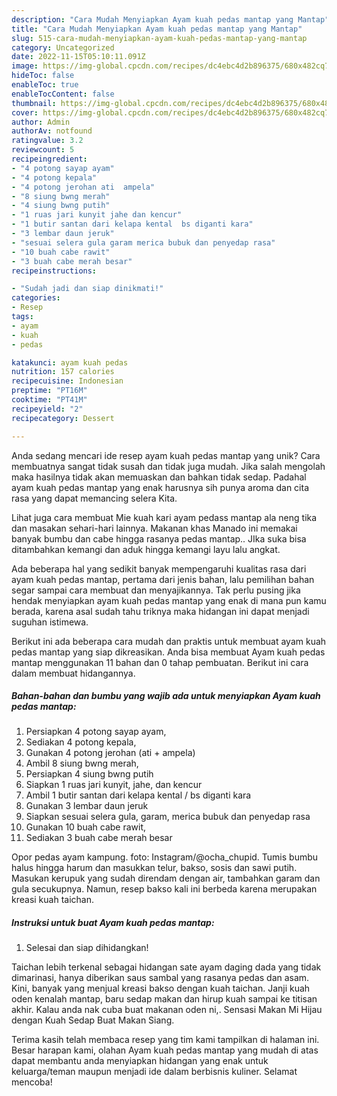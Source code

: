 ```yaml
---
description: "Cara Mudah Menyiapkan Ayam kuah pedas mantap yang Mantap"
title: "Cara Mudah Menyiapkan Ayam kuah pedas mantap yang Mantap"
slug: 515-cara-mudah-menyiapkan-ayam-kuah-pedas-mantap-yang-mantap
category: Uncategorized
date: 2022-11-15T05:10:11.091Z
image: https://img-global.cpcdn.com/recipes/dc4ebc4d2b896375/680x482cq70/ayam-kuah-pedas-mantap-foto-resep-utama.jpg
hideToc: false
enableToc: true
enableTocContent: false
thumbnail: https://img-global.cpcdn.com/recipes/dc4ebc4d2b896375/680x482cq70/ayam-kuah-pedas-mantap-foto-resep-utama.jpg
cover: https://img-global.cpcdn.com/recipes/dc4ebc4d2b896375/680x482cq70/ayam-kuah-pedas-mantap-foto-resep-utama.jpg
author: Admin
authorAv: notfound
ratingvalue: 3.2
reviewcount: 5
recipeingredient:
- "4 potong sayap ayam"
- "4 potong kepala"
- "4 potong jerohan ati  ampela"
- "8 siung bwng merah"
- "4 siung bwng putih"
- "1 ruas jari kunyit jahe dan kencur"
- "1 butir santan dari kelapa kental  bs diganti kara"
- "3 lembar daun jeruk"
- "sesuai selera gula garam merica bubuk dan penyedap rasa"
- "10 buah cabe rawit"
- "3 buah cabe merah besar"
recipeinstructions:

- "Sudah jadi dan siap dinikmati!"
categories:
- Resep
tags:
- ayam
- kuah
- pedas

katakunci: ayam kuah pedas 
nutrition: 157 calories
recipecuisine: Indonesian
preptime: "PT16M"
cooktime: "PT41M"
recipeyield: "2"
recipecategory: Dessert

---
```





Anda sedang mencari ide resep ayam kuah pedas mantap yang unik? Cara membuatnya sangat tidak susah dan tidak juga mudah. Jika salah mengolah maka hasilnya tidak akan memuaskan dan bahkan tidak sedap. Padahal ayam kuah pedas mantap yang enak harusnya sih punya aroma dan cita rasa yang dapat memancing selera Kita.





Lihat juga cara membuat Mie kuah kari ayam pedass mantap ala neng tika dan masakan sehari-hari lainnya. Makanan khas Manado ini memakai banyak bumbu dan cabe hingga rasanya pedas mantap.. JIka suka bisa ditambahkan kemangi dan aduk hingga kemangi layu lalu angkat.

Ada beberapa hal yang sedikit banyak mempengaruhi kualitas rasa dari ayam kuah pedas mantap, pertama dari jenis bahan, lalu pemilihan bahan segar sampai cara membuat dan menyajikannya. Tak perlu pusing jika hendak menyiapkan ayam kuah pedas mantap yang enak di mana pun kamu berada, karena asal sudah tahu triknya maka hidangan ini dapat menjadi suguhan istimewa.






Berikut ini ada beberapa cara mudah dan praktis untuk membuat ayam kuah pedas mantap yang siap dikreasikan. Anda bisa membuat Ayam kuah pedas mantap menggunakan 11 bahan dan 0 tahap pembuatan. Berikut ini cara dalam membuat hidangannya.

<!--inarticleads1-->

##### Bahan-bahan dan bumbu yang wajib ada untuk menyiapkan Ayam kuah pedas mantap:

1. Persiapkan 4 potong sayap ayam,
1. Sediakan 4 potong kepala,
1. Gunakan 4 potong jerohan (ati + ampela)
1. Ambil 8 siung bwng merah,
1. Persiapkan 4 siung bwng putih
1. Siapkan 1 ruas jari kunyit, jahe, dan kencur
1. Ambil 1 butir santan dari kelapa kental / bs diganti kara
1. Gunakan 3 lembar daun jeruk
1. Siapkan sesuai selera gula, garam, merica bubuk dan penyedap rasa
1. Gunakan 10 buah cabe rawit,
1. Sediakan 3 buah cabe merah besar


Opor pedas ayam kampung. foto: Instagram/@ocha_chupid. Tumis bumbu halus hingga harum dan masukkan telur, bakso, sosis dan sawi putih. Masukan kerupuk yang sudah direndam dengan air, tambahkan garam dan gula secukupnya. Namun, resep bakso kali ini berbeda karena merupakan kreasi kuah taichan. 

<!--inarticleads2-->

##### Instruksi untuk buat Ayam kuah pedas mantap:


1. Selesai dan siap dihidangkan!

Taichan lebih terkenal sebagai hidangan sate ayam daging dada yang tidak dimarinasi, hanya diberikan saus sambal yang rasanya pedas dan asam. Kini, banyak yang menjual kreasi bakso dengan kuah taichan. Janji kuah oden kenalah mantap, baru sedap makan dan hirup kuah sampai ke titisan akhir. Kalau anda nak cuba buat makanan oden ni,. Sensasi Makan Mi Hijau dengan Kuah Sedap Buat Makan Siang. 

Terima kasih telah membaca resep yang tim kami tampilkan di halaman ini. Besar harapan kami, olahan Ayam kuah pedas mantap yang mudah di atas dapat membantu anda menyiapkan hidangan yang enak untuk keluarga/teman maupun menjadi ide dalam berbisnis kuliner. Selamat mencoba!
